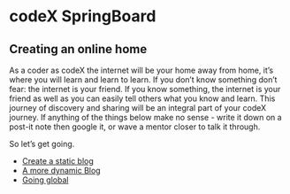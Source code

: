 codeX SpringBoard
=================

## Creating an online home

As a coder as codeX the internet will be your home away from home, it’s where you will learn and learn to learn. If you don’t know something don’t fear: the internet is your friend. If you know something, the internet is your friend as well as you can easily tell others what you know and learn. This journey of discovery and sharing will be an integral part of your codeX journey. If anything of the things below make no sense - write it down on a post-it note then google it, or wave a mentor closer to talk it through.

So let’s get going.



  * [Create a static blog](./CreateStaticBlog.md)
  * [A more dynamic Blog](./CreateDynamicBlog.md)
  * [Going global](./GoingGlobal.md)
